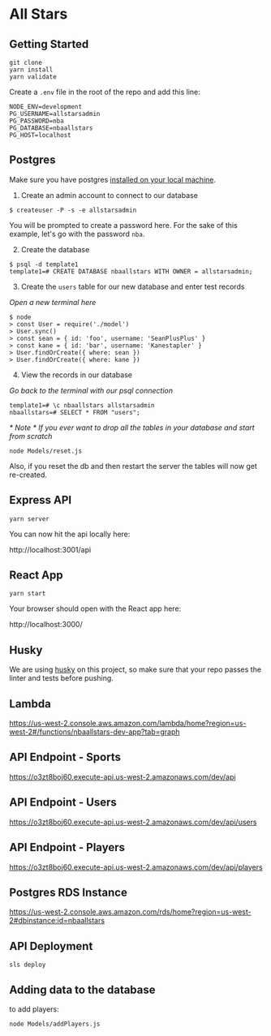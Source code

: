 # All Stars

## Getting Started 

```
git clone
yarn install
yarn validate 
```

Create a `.env` file in the root of the repo and add this line:

```
NODE_ENV=development
PG_USERNAME=allstarsadmin
PG_PASSWORD=nba
PG_DATABASE=nbaallstars
PG_HOST=localhost
```

## Postgres

Make sure you have postgres [installed on your local machine](https://gist.github.com/ibraheem4/ce5ccd3e4d7a65589ce84f2a3b7c23a3).

1. Create an admin account to connect to our database

```
$ createuser -P -s -e allstarsadmin 
```

You will be prompted to create a password here. For the sake of this example, let's go with the password `nba`.

2. Create the database

```
$ psql -d template1
template1=# CREATE DATABASE nbaallstars WITH OWNER = allstarsadmin;
```

3. Create the `users` table for our new database and enter test records

_Open a new terminal here_

```
$ node
> const User = require('./model')
> User.sync()
> const sean = { id: 'foo', username: 'SeanPlusPlus' }
> const kane = { id: 'bar', username: 'Kanestapler' }
> User.findOrCreate({ where: sean })
> User.findOrCreate({ where: kane })
```

4. View the records in our database

_Go back to the terminal with our psql connection_

```
template1=# \c nbaallstars allstarsadmin
nbaallstars=# SELECT * FROM "users";
```

_* Note * If you ever want to drop all the tables in your database and start from scratch_

```
node Models/reset.js
```

Also, if you reset the db and then restart the server the tables will now get re-created.

## Express API

```
yarn server
```

You can now hit the api locally here:

http://localhost:3001/api

## React App

```
yarn start
```

Your browser should open with the React app here:

http://localhost:3000/


## Husky

We are using [husky](https://github.com/typicode/husky) on this project, so make sure that your repo passes the linter and tests before pushing.

## Lambda

https://us-west-2.console.aws.amazon.com/lambda/home?region=us-west-2#/functions/nbaallstars-dev-app?tab=graph

## API Endpoint - Sports

https://o3zt8boj60.execute-api.us-west-2.amazonaws.com/dev/api

## API Endpoint - Users

https://o3zt8boj60.execute-api.us-west-2.amazonaws.com/dev/api/users

## API Endpoint - Players

https://o3zt8boj60.execute-api.us-west-2.amazonaws.com/dev/api/players

## Postgres RDS Instance

https://us-west-2.console.aws.amazon.com/rds/home?region=us-west-2#dbinstance:id=nbaallstars

## API Deployment

```
sls deploy
```

## Adding data to the database 

to add players:

```
node Models/addPlayers.js
```